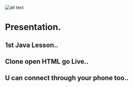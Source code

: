 
![alt text](/logo.png)

# Presentation.
## 1st Java Lesson..

## Clone open HTML go Live..

## U can connect through your phone too..
